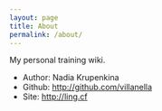 ```yaml
---
layout: page
title: About
permalink: /about/
---
```

My personal training wiki.


* Author: Nadia Krupenkina
* Github: http://github.com/villanella
* Site: http://ling.cf
